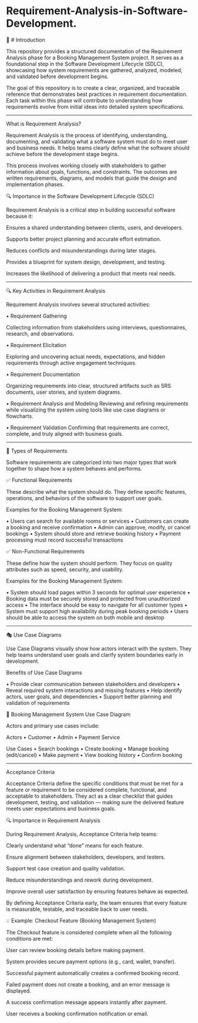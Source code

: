 # Requirement-Analysis-in-Software-Development.
📌 # Introduction

This repository provides a structured documentation of the Requirement Analysis phase for a Booking Management System project. It serves as a foundational step in the Software Development Lifecycle (SDLC), showcasing how system requirements are gathered, analyzed, modeled, and validated before development begins.

The goal of this repository is to create a clear, organized, and traceable reference that demonstrates best practices in requirement documentation. Each task within this phase will contribute to understanding how requirements evolve from initial ideas into detailed system specifications.

---

What is Requirement Analysis?

Requirement Analysis is the process of identifying, understanding, documenting, and validating what a software system must do to meet user and business needs. It helps teams clearly define what the software should achieve before the development stage begins.

This process involves working closely with stakeholders to gather information about goals, functions, and constraints. The outcomes are written requirements, diagrams, and models that guide the design and implementation phases.

🔍 Importance in the Software Development Lifecycle (SDLC)

Requirement Analysis is a critical step in building successful software because it:

Ensures a shared understanding between clients, users, and developers.

Supports better project planning and accurate effort estimation.

Reduces conflicts and misunderstandings during later stages.

Provides a blueprint for system design, development, and testing.

Increases the likelihood of delivering a product that meets real needs.

---

🔍 Key Activities in Requirement Analysis

Requirement Analysis involves several structured activities:

• Requirement Gathering

Collecting information from stakeholders using interviews, questionnaires, research, and observations.

• Requirement Elicitation

Exploring and uncovering actual needs, expectations, and hidden requirements through active engagement techniques.

• Requirement Documentation

Organizing requirements into clear, structured artifacts such as SRS documents, user stories, and system diagrams.

• Requirement Analysis and Modeling
Reviewing and refining requirements while visualizing the system using tools like use case diagrams or flowcharts.

• Requirement Validation
Confirming that requirements are correct, complete, and truly aligned with business goals.

---

🧩 Types of Requirements

Software requirements are categorized into two major types that work together to shape how a system behaves and performs.

✅ Functional Requirements

These describe what the system should do. They define specific features, operations, and behaviors of the software to support user goals.

Examples for the Booking Management System:

• Users can search for available rooms or services
• Customers can create a booking and receive confirmation
• Admin can approve, modify, or cancel bookings
• System should store and retrieve booking history
• Payment processing must record successful transactions

✅ Non-Functional Requirements

These define how the system should perform. They focus on quality attributes such as speed, security, and usability.

Examples for the Booking Management System:

• System should load pages within 3 seconds for optimal user experience
• Booking data must be securely stored and protected from unauthorized access
• The interface should be easy to navigate for all customer types
• System must support high availability during peak booking periods
• Users should be able to access the system on both mobile and desktop

---

🎭 Use Case Diagrams

Use Case Diagrams visually show how actors interact with the system. They help teams understand user goals and clarify system boundaries early in development.

Benefits of Use Case Diagrams

• Provide clear communication between stakeholders and developers
• Reveal required system interactions and missing features
• Help identify actors, user goals, and dependencies
• Support better planning and validation of requirements

📌 Booking Management System Use Case Diagram

Actors and primary use cases include:

Actors
• Customer
• Admin
• Payment Service

Use Cases
• Search bookings
• Create booking
• Manage booking (edit/cancel)
• Make payment
• View booking history
• Confirm booking

---

Acceptance Criteria

Acceptance Criteria define the specific conditions that must be met for a feature or requirement to be considered complete, functional, and acceptable to stakeholders. They act as a clear checklist that guides development, testing, and validation — making sure the delivered feature meets user expectations and business goals.

🔍 Importance in Requirement Analysis

During Requirement Analysis, Acceptance Criteria help teams:

Clearly understand what “done” means for each feature.

Ensure alignment between stakeholders, developers, and testers.

Support test case creation and quality validation.

Reduce misunderstandings and rework during development.

Improve overall user satisfaction by ensuring features behave as expected.

By defining Acceptance Criteria early, the team ensures that every feature is measurable, testable, and traceable back to user needs.

💡 Example: Checkout Feature (Booking Management System)

The Checkout feature is considered complete when all the following conditions are met:

User can review booking details before making payment.

System provides secure payment options (e.g., card, wallet, transfer).

Successful payment automatically creates a confirmed booking record.

Failed payment does not create a booking, and an error message is displayed.

A success confirmation message appears instantly after payment.

User receives a booking confirmation notification or email.
